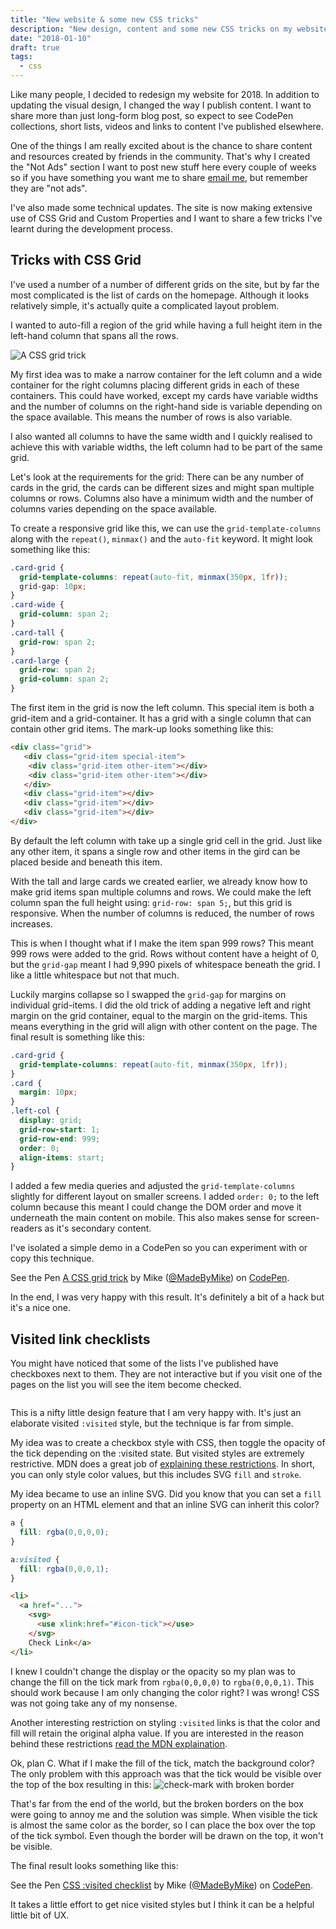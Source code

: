 ```yaml
---
title: "New website & some new CSS tricks"
description: "New design, content and some new CSS tricks on my website."
date: "2018-01-10"
draft: true
tags: 
  - css
---
```


Like many people, I decided to redesign my website for 2018. In addition to updating the visual design, I changed the way I publish content. I want to share more than just long-form blog post, so expect to see CodePen collections, short lists, videos and links to content I've published elsewhere. 

One of the things I am really excited about is the chance to share content and resources created by friends in the community. That's why I created the "Not Ads" section I want to post new stuff here every couple of weeks so if you have something you want me to share [email me](mailto:mike@madebymike.com.au), but remember they are "not ads". 

I've also made some technical updates. The site is now making extensive use of CSS Grid and Custom Properties and I want to share a few tricks I've learnt during the development process.

## Tricks with CSS Grid

I've used a number of a number of different grids on the site, but by far the most complicated is the list of cards on the homepage. Although it looks relatively simple, it's actually quite a complicated layout problem. 

I wanted to auto-fill a region of the grid while having a full height item in the left-hand column that spans all the rows.

<img data-src="/img/grid-trick.png" alt="A CSS grid trick">

My first idea was to make a narrow container for the left column and a wide container for the right columns placing different grids in each of these containers. This could have worked, except my cards have variable widths and the number of columns on the right-hand side is variable depending on the space available. This means the number of rows is also variable.

I also wanted all columns to have the same width and I quickly realised to achieve this with variable widths, the left column had to be part of the same grid.

Let's look at the requirements for the grid: There can be any number of cards in the grid, the cards can be different sizes and might span multiple columns or rows. Columns also have a minimum width and the number of columns varies depending on the space available. 

To create a responsive grid like this, we can use the `grid-template-columns` along with the `repeat()`, `minmax()` and the `auto-fit` keyword. It might look something like this:

```css
.card-grid {
  grid-template-columns: repeat(auto-fit, minmax(350px, 1fr));
  grid-gap: 10px;
}
.card-wide {
  grid-column: span 2;
}
.card-tall {
  grid-row: span 2;
}
.card-large {
  grid-row: span 2;
  grid-column: span 2;
}
```

The first item in the grid is now the left column. This special item is both a grid-item and a grid-container. It has a grid with a single column that can contain other grid items. The mark-up looks something like this:

```html
<div class="grid">
   <div class="grid-item special-item">
    <div class="grid-item other-item"></div>
    <div class="grid-item other-item"></div>
   </div>
   <div class="grid-item"></div>
   <div class="grid-item"></div>
   <div class="grid-item"></div>
</div>
```

By default the left column with take up a single grid cell in the grid. Just like any other item, it spans a single row and other items in the gird can be placed beside and beneath this item.

With the tall and large cards we created earlier, we already know how to make grid items span multiple columns and rows. We could make the left column span the full height using: `grid-row: span 5;`, but this grid is responsive. When the number of columns is reduced, the number of rows increases. 

This is when I thought what if I make the item span 999 rows? This meant 999 rows were added to the grid. Rows without content have a height of 0, but the `grid-gap` meant I had 9,990 pixels of whitespace beneath the grid. I like a little whitespace but not that much.

Luckily margins collapse so I swapped the `grid-gap` for margins on individual grid-items. I did the old trick of adding a negative left and right margin on the grid container, equal to the margin on the grid-items. This means everything in the grid will align with other content on the page. The final result is something like this:

```css
.card-grid {
  grid-template-columns: repeat(auto-fit, minmax(350px, 1fr));
}
.card {
  margin: 10px;
}
.left-col {
  display: grid;
  grid-row-start: 1;
  grid-row-end: 999;
  order: 0;
  align-items: start;
}
```

I added a few media queries and adjusted the `grid-template-columns` slightly for different layout on smaller screens. I added `order: 0;` to the left column because this meant I could change the DOM order and move it underneath the main content on mobile. This also makes sense for screen-readers as it's secondary content.

I've isolated a simple demo in a CodePen so you can experiment with or copy this technique. 

<p data-height="495" data-theme-id="light" data-slug-hash="ppwPBo" data-default-tab="html,result" data-user="MadeByMike" data-embed-version="2" data-pen-title="A CSS grid trick" class="codepen">See the Pen <a href="https://codepen.io/MadeByMike/pen/ppwPBo/">A CSS grid trick</a> by Mike (<a href="https://codepen.io/MadeByMike">@MadeByMike</a>) on <a href="https://codepen.io">CodePen</a>.</p>
<script async src="https://production-assets.codepen.io/assets/embed/ei.js"></script> 

In the end, I was very happy with this result. It's definitely a bit of a hack but it's a nice one.

## Visited link checklists

You might have noticed that some of the lists I've published have checkboxes next to them. They are not interactive but if you visit one of the pages on the list you will see the item become checked.

<img data-src="/img/check-list.png">

This is a nifty little design feature that I am very happy with. It's just an elaborate visited `:visited` style, but the technique is far from simple. 

My idea was to create a checkbox style with CSS, then toggle the opacity of the tick depending on the :visited state. But visited styles are extremely restrictive. MDN does a great job of [explaining these restrictions](https://developer.mozilla.org/en-US/docs/Web/CSS/%3Avisited). In short, you can only style color values, but this includes SVG `fill` and `stroke`.

My idea became to use an inline SVG. Did you know that you can set a `fill` property on an HTML element and that an inline SVG can inherit this color?

```css
a {
  fill: rgba(0,0,0,0);
}

a:visited {
  fill: rgba(0,0,0,1);
}
```

```html
<li>
  <a href="...">
    <svg>
      <use xlink:href="#icon-tick"></use>
    </svg>
    Check Link</a>
</li>
```

I knew I couldn't change the display or the opacity so my plan was to change the fill on the tick mark from `rgba(0,0,0,0)` to `rgba(0,0,0,1)`. This should work because I am only changing the color right? I was wrong! CSS was not going take any of my nonsense.

Another interesting restriction on styling `:visited` links is that the color and fill will retain the original alpha value. If you are interested in the reason behind these restrictions [read the MDN explaination](https://developer.mozilla.org/en-US/docs/Web/CSS/Privacy_and_the_:visited_selector).

Ok, plan C. What if I make the fill of the tick, match the background color? The only problem with this approach was that the tick would be visible over the top of the box resulting in this: <img alt="check-mark with broken border" data-src="/img/check.png">

That's far from the end of the world, but the broken borders on the box were going to annoy me and the solution was simple. When visible the tick is almost the same color as the border, so I can place the box over the top of the tick symbol. Even though the border will be drawn on the top, it won't be visible.

The final result looks something like this:

<p data-height="279" data-theme-id="light" data-slug-hash="XVEoOX" data-default-tab="html,result" data-user="MadeByMike" data-embed-version="2" data-pen-title="CSS :visited checklist" class="codepen">See the Pen <a href="https://codepen.io/MadeByMike/pen/XVEoOX/">CSS :visited checklist</a> by Mike (<a href="https://codepen.io/MadeByMike">@MadeByMike</a>) on <a href="https://codepen.io">CodePen</a>.</p>
<script async src="https://production-assets.codepen.io/assets/embed/ei.js"></script>

It takes a little effort to get nice visited styles but I think it can be a helpful little bit of UX.
